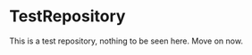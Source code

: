 TestRepository
==============

This is a test repository, nothing to be seen here. Move on now.  
 
 
   
     
    
             
  
   
 
